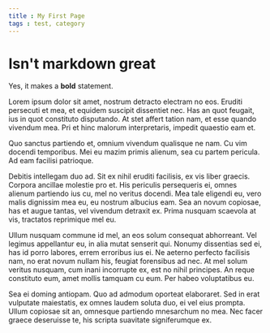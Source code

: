 ```yaml
---
title : My First Page
tags : test, category
---
```

# Isn't markdown great

Yes, it makes a **bold** statement.

Lorem ipsum dolor sit amet, nostrum detracto electram no eos. Eruditi persecuti et mea, et equidem suscipit dissentiet nec. Has an quot feugait, ius in quot constituto disputando. At stet affert tation nam, et esse quando vivendum mea. Pri et hinc malorum interpretaris, impedit quaestio eam et.

Quo sanctus partiendo et, omnium vivendum qualisque ne nam. Cu vim docendi temporibus. Mei eu mazim primis alienum, sea cu partem pericula. Ad eam facilisi patrioque.

Debitis intellegam duo ad. Sit ex nihil eruditi facilisis, ex vis liber graecis. Corpora ancillae molestie pro et. His periculis persequeris ei, omnes alienum partiendo ius cu, mel no veritus docendi. Mea tale eligendi eu, vero malis dignissim mea eu, eu nostrum albucius eam. Sea an novum copiosae, has et augue tantas, vel vivendum detraxit ex. Prima nusquam scaevola at vis, tractatos reprimique mel eu.

Ullum nusquam commune id mel, an eos solum consequat abhorreant. Vel legimus appellantur eu, in alia mutat senserit qui. Nonumy dissentias sed ei, has id porro labores, errem erroribus ius ei. Ne aeterno perfecto facilisis nam, no erat novum nullam his, feugiat forensibus ad nec. At mel solum veritus nusquam, cum inani incorrupte ex, est no nihil principes. An reque constituto eum, amet mollis tamquam cu eum. Per habeo voluptatibus eu.

Sea ei doming antiopam. Quo ad admodum oporteat elaboraret. Sed in erat vulputate maiestatis, ex omnes laudem soluta duo, ei vel eius prompta. Ullum copiosae sit an, omnesque partiendo mnesarchum no mea. Nec facer graece deseruisse te, his scripta suavitate signiferumque ex.